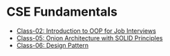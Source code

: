 # CSE Fundamentals

- [Class-02: Introduction to OOP for Job Interviews](./Class-02:%20Introduction%20to%20OOP%20for%20Job%20Interviews/README.md)
- [Class-05: Onion Architecture with SOLID Principles](./Class-05:%20Onion%20Architecture%20with%20SOLID%20Principles/main.cs)
- [Class-06: Design Pattern](./Class-06:%20Design%20Pattern/main.cs)
